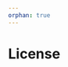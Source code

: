 ```yaml
---
orphan: true
---
```


# License

```{include} ../LICENSE

```
                                                                                                      